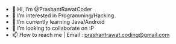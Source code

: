 - 👋 Hi, I’m @PrashantRawatCoder
- 👀 I’m interested in Programming/Hacking
- 🌱 I’m currently learning Java/Android
- 💞️ I’m looking to collaborate on :P
- 📫 How to reach me | Email : prashantrawat.coding@gmail.com

<!---
PrashantRawatCoder/PrashantRawatCoder is a ✨ special ✨ repository because its `README.md` (this file) appears on your GitHub profile.
You can click the Preview link to take a look at your changes.
--->
